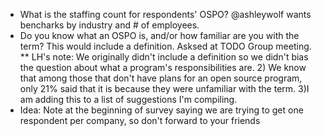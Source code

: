 * What is the staffing count for respondents' OSPO? @ashleywolf wants bencharks by industry and # of employees.
* Do you know what an OSPO is, and/or how familiar are you with the term? This would include a definition. Asksed at TODO Group meeting. 
** LH's note: We originally didn't include a definition so we didn't bias the question about what a program's responsibilities are. 2) We know that among those that don't have plans for an open source program, only 21% said that it is because they were unfamiliar with the term. 3)I am adding this to a list of suggestions I'm compiling.
* Idea: Note at the beginning of survey saying we are trying to get one respondent per company, so don't forward to your friends
